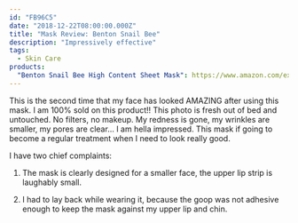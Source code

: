 ```yaml
---
id: "FB96C5"
date: "2018-12-22T08:00:00.000Z"
title: "Mask Review: Benton Snail Bee"
description: "Impressively effective"
tags:
  - Skin Care
products:
  "Benton Snail Bee High Content Sheet Mask": https://www.amazon.com/exec/obidos/ASIN/B00SR9S8R8/curvyandtrans-20
---
```


This is the second time that my face has looked AMAZING after using this mask. I am 100% sold on this product!! This photo is fresh out of bed and untouched. No filters, no makeup. My redness is gone, my wrinkles are smaller, my pores are clear... I am hella impressed. This mask if going to become a regular treatment when I need to look really good.

I have two chief complaints:

1. The mask is clearly designed for a smaller face, the upper lip strip is laughably small.

2. I had to lay back while wearing it, because the goop was not adhesive enough to keep the mask against my upper lip and chin.
